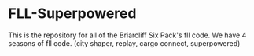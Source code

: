 # FLL-Superpowered
This is the repository for all of the Briarcliff Six Pack's fll code. 
We have 4 seasons of fll code. (city shaper, replay, cargo connect, superpowered)

